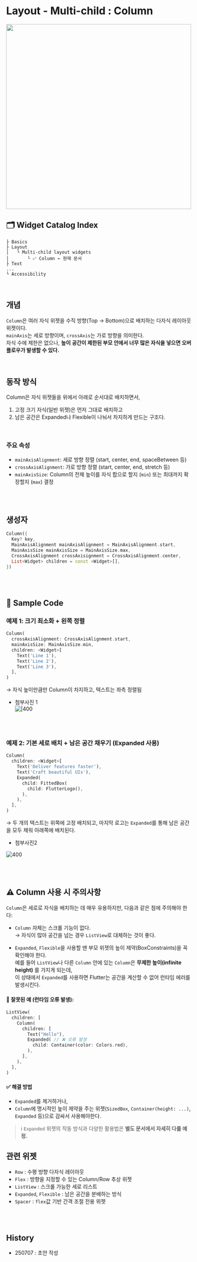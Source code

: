 # Layout - Multi-child : Column

<img src="https://i.imgur.com/F9CuRgC.png" width="500" />

<br>

## 🗂️ Widget Catalog Index

```
├ Basics  
├ Layout  
│   └ Multi-child layout widgets  
│       └ ✅ Column ← 현재 문서  
├ Text  
...
└ Accessibility  
```

<br>

## 개념

`Column`은 여러 자식 위젯을 수직 방향(Top → Bottom)으로 배치하는 다자식 레이아웃 위젯이다.  
`mainAxis`는 세로 방향이며, `crossAxis`는 가로 방향을 의미한다.  
자식 수에 제한은 없으나, **높이 공간이 제한된 부모 안에서 너무 많은 자식을 넣으면 오버플로우가 발생할 수 있다.**

<br>

## 동작 방식
Column은 자식 위젯들을 위에서 아래로 순서대로 배치하면서,
1. 고정 크기 자식(일반 위젯)은 먼저 그대로 배치하고
2. 남은 공간은 Expanded나 Flexible이 나눠서 차지하게 만드는 구조다.



<br>

### 주요 속성

- `mainAxisAlignment`: 세로 방향 정렬 (start, center, end, spaceBetween 등)  
- `crossAxisAlignment`: 가로 방향 정렬 (start, center, end, stretch 등)  
- `mainAxisSize`: Column의 전체 높이를 자식 합으로 할지 (`min`) 또는 최대까지 확장할지 (`max`) 결정

<br><br>

## 생성자

```dart
Column({
  Key? key,
  MainAxisAlignment mainAxisAlignment = MainAxisAlignment.start,
  MainAxisSize mainAxisSize = MainAxisSize.max,
  CrossAxisAlignment crossAxisignment = CrossAxisAlignment.center,
  List<Widget> children = const <Widget>[],
})
```

<br><br>

## 🧪 Sample Code


### 예제 1: 크기 최소화 + 왼쪽 정렬

```dart
Column(
  crossAxisAlignment: CrossAxisAlignment.start,
  mainAxisSize: MainAxisSize.min,
  children: <Widget>[
    Text('Line 1'),
    Text('Line 2'),
    Text('Line 3'),
  ],
)
```

→ 자식 높이만큼만 Column이 차지하고, 텍스트는 좌측 정렬됨

- 첨부사진 1  
![|400](https://i.imgur.com/NX187KZ.png)


<br><br>

### 예제 2: 기본 세로 배치 + 남은 공간 채우기 (Expanded 사용)

```dart
Column(
  children: <Widget>[
    Text('Deliver features faster'),
    Text('Craft beautiful UIs'),
    Expanded(
      child: FittedBox(
        child: FlutterLogo(),
      ),
    ),
  ],
)
```

→ 두 개의 텍스트는 위쪽에 고정 배치되고, 마지막 로고는 `Expanded`를 통해 남은 공간을 모두 채워 아래쪽에 배치된다.

- 첨부사진2  

![400](https://i.imgur.com/TG85Rm8.png)



<br><br>


## ⚠️ Column 사용 시 주의사항

`Column`은 세로로 자식을 배치하는 데 매우 유용하지만, 다음과 같은 점에 주의해야 한다:

- `Column` 자체는 스크롤 기능이 없다.  
  → 자식이 많아 공간을 넘는 경우 `ListView`로 대체하는 것이 좋다.

- `Expanded`, `Flexible`을 사용할 땐 부모 위젯의 높이 제약(BoxConstraints)을 꼭 확인해야 한다.  
  예를 들어 `ListView`나 다른 `Column` 안에 있는 `Column`은 **무제한 높이(infinite height)** 를 가지게 되는데,  
  이 상태에서 `Expanded`를 사용하면 Flutter는 공간을 계산할 수 없어 런타임 에러를 발생시킨다.

#### 🚫 잘못된 예 (런타임 오류 발생):

```dart
ListView(
  children: [
    Column(
      children: [
        Text("Hello"),
        Expanded( // ❌ 오류 발생
          child: Container(color: Colors.red),
        ),
      ],
    ),
  ],
)
```

#### ✅ 해결 방법

- `Expanded`를 제거하거나,  
- `Column`에 명시적인 높이 제약을 주는 위젯(`SizedBox`, `Container(height: ...)`, `Expanded` 등)으로 감싸서 사용해야한다.

> ℹ️ `Expanded` 위젯의 작동 방식과 다양한 활용법은 **별도 문서에서 자세히 다룰 예정.**




## 관련 위젯

- `Row` : 수평 방향 다자식 레이아웃  
- `Flex` : 방향을 지정할 수 있는 Column/Row 추상 위젯  
- `ListView` : 스크롤 가능한 세로 리스트  
- `Expanded`, `Flexible` : 남은 공간을 분배하는 방식  
- `Spacer` : `flex`값 기반 간격 조절 전용 위젯

<br><br>

## History
- 250707 : 초안 작성


